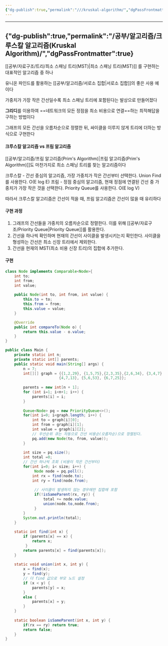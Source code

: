 ```yaml
---
{"dg-publish":true,"permalink":"///kruskal-algorithm/","dgPassFrontmatter":true}
---
```



---
{"dg-publish":true,"permalink":"/공부/알고리즘/크루스칼 알고리즘(Kruskal Algorithm)/","dgPassFrontmatter":true}
---

[[공부/자료구조/트리/최소 스패닝 트리(MST)\|최소 스패닝 트리(MST)]] 를 구현하는 대표적인 알고리즘 중 하나

유니온 파인드를 활용하는 [[공부/알고리즘/서로소 집합\|서로소 집합]]의 좋은 사용 예이다

가중치가 가장 작은 간선일수록 최소 스패닝 트리에 포함된다는 발상으로 만들어졌다

**그리디**를 이용하여 ==네트워크의 모든 정점을 최소 비용으로 연결==하는 최적해답을 구하는 방법이다

그래프의 모든 간선을 오름차순으로 정렬한 뒤, 싸이클을 이루지 않게 트리에 더하는 방식으로 구현한다

#### 크루스칼 알고리즘 vs 프림 알고리즘
[[공부/알고리즘/프림 알고리즘(Prim's Algorithm)\|프림 알고리즘(Prim's Algorithm)]]도 마찬가지로 최소 스패닝 트리를 찾는 알고리즘이다

크루스칼 - 간선 중심의 알고리즘, 가장 가중치가 작은 간선부터 선택한다. Union Find를 사용한다. O(E log E)
프림 - 정점 중심의 알고리즘, 현재 정점에 연결된 간선 중 가중치가 가장 작은 것을 선택한다. Priority Queue를 사용한다. O(E log V)

따라서 크루스칼 알고리즘은 간선이 적을 때, 프림 알고리즘은 간선이 많을 때 유리하다

#### 구현 과정
1. 그래프의 간선들을 가중치의 오름차순으로 정렬한다. 이를 위해 [[공부/자료구조/Priority Queue\|Priority Queue]]를 활용한다.
2. 간선을 하나씩 확인하며 현재의 간선이 사이클을 발생시키는지 확인한다. 사이클을 형성하는 간선은 최소 신장 트리에서 제외한다.
3. 간선을 현재의 MST(최소 비용 신장 트리)의 집합에 추가한다.

#### 구현
```java
class Node implements Comparable<Node>{
	int to;
	int from;
	int value;
	
	public Node(int to, int from, int value) {
		this.to = to;
		this.from = from;
		this.value = value;
	}

	@Override
	public int compareTo(Node o) {
		return this.value - o.value;
	}
}

public class Main {
	private static int n; 	
	private static int[] parents;
	public static void main(String[] args) {
		n = 7; 
		int[][] graph = {{1,2,29}, {1,5,75},{2,3,35},{2,6,34}, {3,4,7},{4,6,23},
						{4,7,13}, {5,6,53}, {6,7,25}};
                        
		parents = new int[n + 1];
		for (int i=1; i<n+1; i++) { 
			parents[i] = i; 
		} 
        
		Queue<Node> pq = new PriorityQueue<>();
		for(int i=0; i<graph.length; i++) {
			int to = graph[i][0];
			int from = graph[i][1];
			int value = graph[i][2];
			// 우선순위 큐는 자동으로 간선 비용순(오름차순)으로 정렬된다.
			pq.add(new Node(to, from, value));			
		}
		
		int size = pq.size();
		int total =0;
		// 간선 하나씩 조회 (비용이 작은 간선부터)
		for(int i=0; i< size; i++) {
			 Node node = pq.poll();
			int rx = find(node.to);
			int ry = find(node.from);
			 
			 // 사이클이 발생하지 않는 경우에만 집합에 포함 
			 if(!isSameParent(rx, ry)) {
				 total += node.value;
				 union(node.to,node.from);
			 }
		}
		System.out.println(total);
	}
	
	static int find(int x) { 
		if (parents[x] == x) { 
			return x; 
	     } 
		return parents[x] = find(parents[x]);
	} 
	     
	static void union(int x, int y) {
		x = find(x); 
		y = find(y); 
		// 더 find 값으로 부모 노드 설정
	    if (x < y) { 
	    	parents[y] = x; 
	    } 
	    else { 
	    	parents[x] = y; 
	    } 
	}
	
	static boolean isSameParent(int x, int y) {
		if(rx == ry) return true;
		return false;
	} 
}
```